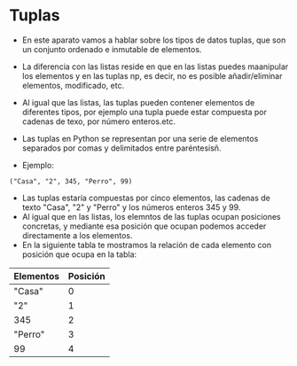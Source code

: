 # Tuplas

- En este aparato vamos a hablar sobre los tipos de datos tuplas, que son un conjunto ordenado e inmutable de
elementos.
- La diferencia con las listas reside en que en las listas puedes maanipular los elementos y en las tuplas np,
es decir, no es posible añadir/eliminar elementos, modificado, etc.
- Al igual que las listas, las tuplas pueden contener elementos de diferentes tipos, por ejemplo una tupla
puede estar compuesta por cadenas de texo, por número enteros.etc.
- Las tuplas en Python se representan por una serie de elementos separados por comas y delimitados entre
paréntesisñ.

- Ejemplo:

`("Casa", "2", 345, "Perro", 99)`
- Las tuplas estaría compuestas por cinco elementos, las cadenas de texto "Casa", "2" y "Perro" y los números
enteros 345 y 99.
- Al igual que en las listas, los elemntos de las tuplas ocupan posiciones concretas, y mediante esa posición
que ocupan podemos acceder directamente a los elementos.
- En la siguiente tabla te mostramos la relación de cada elemento con posición que ocupa en la tabla:

|Elementos|Posición|
|---------|--------|
|"Casa"   |0       |
|"2"      |1       |
|345      |2       |  
|"Perro"  |3       |  
|99       |4       |